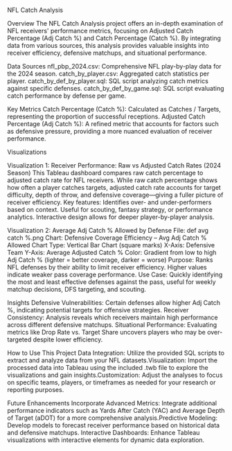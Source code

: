NFL Catch Analysis

Overview
The NFL Catch Analysis project offers an in-depth examination of NFL receivers' performance metrics, focusing on Adjusted Catch Percentage (Adj Catch %) and Catch Percentage (Catch %). By integrating data from various sources, this analysis provides valuable insights into receiver efficiency, defensive matchups, and situational performance.

Data Sources
nfl_pbp_2024.csv: Comprehensive NFL play-by-play data for the 2024 season.
catch_by_player.csv: Aggregated catch statistics per player.
catch_by_def_by_player.sql: SQL script analyzing catch metrics against specific defenses.
catch_by_def_by_game.sql: SQL script evaluating catch performance by defense per game.

Key Metrics
Catch Percentage (Catch %): Calculated as Catches / Targets, representing the proportion of successful receptions.​
Adjusted Catch Percentage (Adj Catch %): A refined metric that accounts for factors such as defensive pressure, providing a more nuanced evaluation of receiver performance.​

Visualizations

Visualization 1: Receiver Performance: Raw vs Adjusted Catch Rates (2024 Season)
This Tableau dashboard compares raw catch percentage to adjusted catch rate for NFL receivers. While raw catch percentage shows how often a player catches targets, adjusted catch rate accounts for target difficulty, depth of throw, and defensive coverage—giving a fuller picture of receiver efficiency.
Key features:
Identifies over- and under-performers based on context.
Useful for scouting, fantasy strategy, or performance analytics.
Interactive design allows for deeper player-by-player analysis.

Visualization 2: Average Adj Catch % Allowed by Defense
File: def avg catch %.png
Chart: Defensive Coverage Efficiency – Avg Adj Catch % Allowed
Chart Type: Vertical Bar Chart (square marks)
X-Axis: Defensive Team
Y-Axis: Average Adjusted Catch %
Color: Gradient from low to high Adj Catch % (lighter = better coverage, darker = worse)
Purpose: Ranks NFL defenses by their ability to limit receiver efficiency. Higher values indicate weaker pass coverage performance.
Use Case: Quickly identifying the most and least effective defenses against the pass, useful for weekly matchup decisions, DFS targeting, and scouting.

Insights
Defensive Vulnerabilities: Certain defenses allow higher Adj Catch %, indicating potential targets for offensive strategies.​
Receiver Consistency: Analysis reveals which receivers maintain high performance across different defensive matchups.​
Situational Performance: Evaluating metrics like Drop Rate vs. Target Share uncovers players who may be over-targeted despite lower efficiency.​

How to Use This Project
Data Integration: Utilize the provided SQL scripts to extract and analyze data from your NFL datasets.​
Visualization: Import the processed data into Tableau using the included .twb file to explore the visualizations and gain insights.​
Customization: Adjust the analyses to focus on specific teams, players, or timeframes as needed for your research or reporting purposes.​

Future Enhancements
Incorporate Advanced Metrics: Integrate additional performance indicators such as Yards After Catch (YAC) and Average Depth of Target (aDOT) for a more comprehensive analysis.​
Predictive Modeling: Develop models to forecast receiver performance based on historical data and defensive matchups.​
Interactive Dashboards: Enhance Tableau visualizations with interactive elements for dynamic data exploration.​
